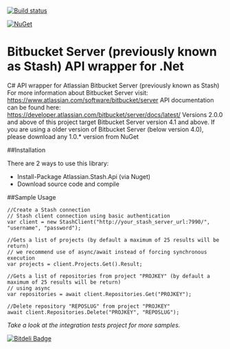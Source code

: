 [![Build status](https://ci.appveyor.com/api/projects/status/e3wnmyfoklqc306u?svg=true)](https://ci.appveyor.com/project/jlouros/stashapicsharp)

[![NuGet](https://img.shields.io/nuget/v/Atlassian.Stash.Api.svg)](https://www.nuget.org/packages/Atlassian.Stash.Api/)


Bitbucket Server (previously known as Stash) API wrapper for .Net
============================================================================

C# API wrapper for Atlassian Bitbucket Server (previously known as Stash)
For more information about Bitbucket Server visit: https://www.atlassian.com/software/bitbucket/server
API documentation can be found here: https://developer.atlassian.com/bitbucket/server/docs/latest/
Versions 2.0.0 and above of this project target Bitbucket Server version 4.1 and above.
If you are using a older version of Bitbucket Server (below version 4.0), please download any 1.0.* version from NuGet


##Installation

There are 2 ways to use this library:

* Install-Package Atlassian.Stash.Api (via Nuget)
* Download source code and compile
 


##Sample Usage

	//Create a Stash connection
	// Stash client connection using basic authentication
	var client = new StashClient("http://your_stash_server_url:7990/", "username", "password");

	//Gets a list of projects (by default a maximum of 25 results will be return)
	// we recommend use of async/await instead of forcing synchronous execution
	var projects = client.Projects.Get().Result;

	//Gets a list of repositories from project "PROJKEY" (by default a maximum of 25 results will be return)
	// using async
	var repositories = await client.Repositories.Get("PROJKEY");

	//Delete repository "REPOSLUG" from project "PROJKEY"
	await client.Repositories.Delete("PROJKEY", "REPOSLUG");


*Take a look at the integration tests project for more samples.*


[![Bitdeli Badge](https://d2weczhvl823v0.cloudfront.net/jlouros/stashapicsharp/trend.png)](https://bitdeli.com/free "Bitdeli Badge")

